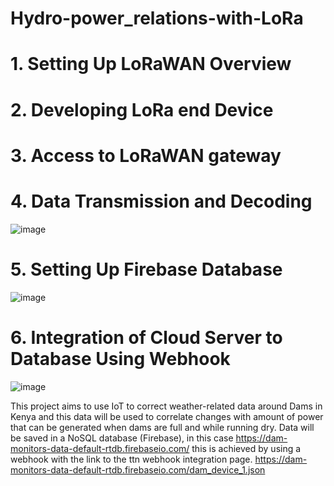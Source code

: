 # Hydro-power_relations-with-LoRa
# 1. Setting Up LoRaWAN Overview
# 2. Developing LoRa end Device
# 3. Access to LoRaWAN gateway
# 4. Data Transmission and Decoding
![image](https://github.com/Emedded-Team-Intern-Group-2022-2023/Hydro-power_relations-with-LoRa/assets/52659391/6d888bfa-42ec-4460-b3dd-a27c1eeae072)

# 5. Setting Up Firebase Database
![image](https://github.com/Emedded-Team-Intern-Group-2022-2023/Hydro-power_relations-with-LoRa/assets/52659391/84e52c1b-af5f-4d32-b2a9-1d40cb37de71)

# 6. Integration of Cloud Server to Database Using Webhook
![image](https://github.com/Emedded-Team-Intern-Group-2022-2023/Hydro-power_relations-with-LoRa/assets/52659391/775adc92-fbaa-4982-a600-98c7e348d5e7)



This project aims to use IoT to correct weather-related data around Dams in Kenya and this data will be used to correlate changes with amount of power that can be generated when dams are full and while running dry.
Data will be saved in a NoSQL database (Firebase), in this case  https://dam-monitors-data-default-rtdb.firebaseio.com/
this is achieved by using a webhook with the link to the ttn webhook integration page.
https://dam-monitors-data-default-rtdb.firebaseio.com/dam_device_1.json





